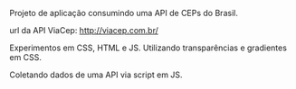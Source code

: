 Projeto de aplicação consumindo uma API de CEPs do Brasil.

url da API ViaCep: http://viacep.com.br/

Experimentos em CSS, HTML e JS. 
Utilizando transparências e gradientes em CSS.

Coletando dados de uma API via script em JS.

